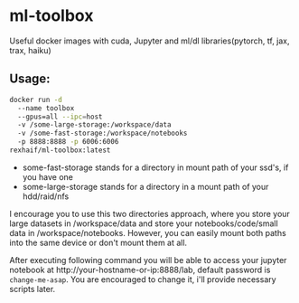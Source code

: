 # ml-toolbox
Useful docker images with cuda, Jupyter and ml/dl libraries(pytorch, tf, jax, trax, haiku)

## Usage:
```bash
docker run -d 
  --name toolbox 
  --gpus=all --ipc=host 
  -v /some-large-storage:/workspace/data 
  -v /some-fast-storage:/workspace/notebooks 
  -p 8888:8888 -p 6006:6006 
rexhaif/ml-toolbox:latest
```
- some-fast-storage stands for a directory in mount path of your ssd's, if you have one
- some-large-storage stands for a directory in a mount path of your hdd/raid/nfs

I encourage you to use this two directories approach, where you store your large datasets in /workspace/data and store your notebooks/code/small data in /workspace/notebooks. However, you can easily mount both paths into the same device or don't mount them at all.

After executing following command you will be able to access your jupyter notebook at http://your-hostname-or-ip:8888/lab, default password is ``` change-me-asap ```. You are encouraged to change it, i'll provide necessary scripts later.
